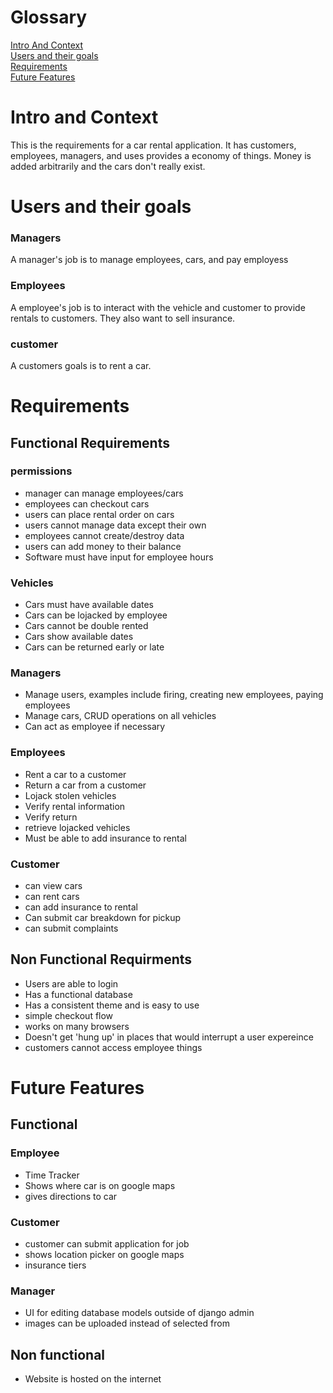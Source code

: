 # Glossary
[Intro And Context](#intro-and-context)  
[Users and their goals](#users-and-their-goals)  
[Requirements](#requirements)  
[Future Features](#future-features)
# Intro and Context
This is the requirements for a car rental application. It has customers, employees, managers, and uses provides a economy of things. Money is added arbitrarily and the cars don't really exist.

# <a name="userGoals"></a>Users and their goals
### Managers
A manager's job is to manage employees, cars, and pay employess

### Employees
A employee's job is to interact with the vehicle and customer to provide rentals to customers. They also want to sell insurance.

### customer
A customers goals is to rent a car.

# Requirements
## Functional Requirements
### permissions
- manager can manage employees/cars 
- employees can checkout cars
- users can place rental order on cars
- users cannot manage data except their own
- employees cannot create/destroy data
- users can add money to their balance
- Software must have input for employee hours

### Vehicles
- Cars must have available dates
- Cars can be lojacked by employee
- Cars cannot be double rented
- Cars show available dates
- Cars can be returned early or late

### Managers
- Manage users, examples include firing, creating new employees, paying employees
- Manage cars, CRUD operations on all vehicles
- Can act as employee if necessary


### Employees
- Rent a car to a customer
- Return a car from a customer
- Lojack stolen vehicles
- Verify rental information
- Verify return
- retrieve lojacked vehicles
- Must be able to add insurance to rental

### Customer
- can view cars
- can rent cars
- can add insurance to rental
- Can submit car breakdown for pickup
- can submit complaints
## Non Functional Requirments
- Users are able to login
- Has a functional database
- Has a consistent theme and is easy to use
- simple checkout flow
- works on many browsers
- Doesn't get 'hung up' in places that would interrupt a user expereince
- customers cannot access employee things



# Future Features

## Functional

### Employee 
- Time Tracker
- Shows where car is on google maps
- gives directions to car
### Customer
- customer can submit application for job
- shows location picker on google maps
- insurance tiers

### Manager
- UI for editing database models outside of django admin
- images can be uploaded instead of selected from

## Non functional
- Website is hosted on the internet




